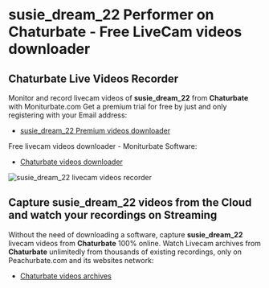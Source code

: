 # susie_dream_22 Performer on Chaturbate - Free LiveCam videos downloader

## Chaturbate Live Videos Recorder

Monitor and record livecam videos of **susie_dream_22** from **Chaturbate** with Moniturbate.com
Get a premium trial for free by just and only registering with your Email address:
* [susie_dream_22 Premium videos downloader](https://moniturbate.com/request-demo-licence-key.html)

Free livecam videos downloader - Moniturbate Software:
* [Chaturbate videos downloader](https://moniturbate.com/moniturbate-download-software.html)

![susie_dream_22 livecam videos recorder](https://peachurnet.com/templates/moniturbate-software.png)


## Capture susie_dream_22 videos from the Cloud and watch your recordings on Streaming

Without the need of downloading a software, capture **susie_dream_22** livecam videos from **Chaturbate** 100% online.
Watch Livecam archives from **Chaturbate** unlimitedly from thousands of existing recordings, only on Peachurbate.com and its websites network:
* [Chaturbate videos archives](https://peachurnet.com/)